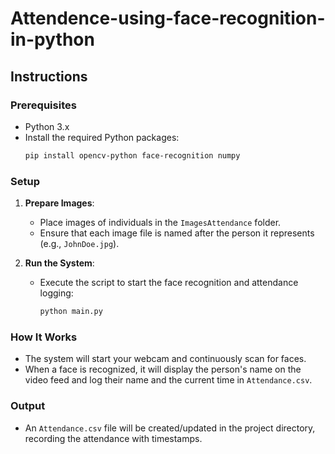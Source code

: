 # Attendence-using-face-recognition-in-python
## Instructions

### Prerequisites
- Python 3.x
- Install the required Python packages:
  ```bash
  pip install opencv-python face-recognition numpy
  ```

### Setup

1. **Prepare Images**: 
   - Place images of individuals in the `ImagesAttendance` folder.
   - Ensure that each image file is named after the person it represents (e.g., `JohnDoe.jpg`).

2. **Run the System**:
   - Execute the script to start the face recognition and attendance logging:
     ```bash
     python main.py
     ```

### How It Works
- The system will start your webcam and continuously scan for faces.
- When a face is recognized, it will display the person's name on the video feed and log their name and the current time in `Attendance.csv`.

### Output
- An `Attendance.csv` file will be created/updated in the project directory, recording the attendance with timestamps.

